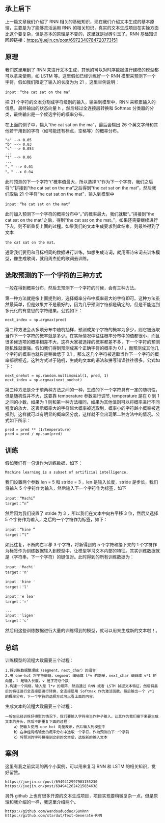 ## 承上启下

上一篇文章我们介绍了 RNN 相关的基础知识，现在我们介绍文本生成的基本原理，主要是为了能够灵活运用 RNN 的相关知识，真实的文本生成项目在实操方面比这个要复杂，但是基本的原理是不变的，这里就是抛砖引玉了。RNN 基础知识回顾链接：https://juejin.cn/post/6972340784720773151

## 原理

我们这里用到了 RNN 来进行文本生成，其他的可以对时序数据进行建模的模型都可以拿来使用，如 LSTM 等。这里假如已经训练好一个 RNN 模型来预测下一个字符，假如我们限定了输入的长度为为 21 ，这里举例说明：

	input：“the cat sat on the ma”
	
把 21 个字符的文本分割成字符级别的输入，输进到模型中，RNN 来积累输入的信息，最终输出的状态向量 h ，然后经过全连接层转换和 Softmax 分类器的分类，最终输出是一个候选字符的概率分布。

在上面的例子中，输入“the cat sat on the ma”，最后会输出 26 个英文字母和其他若干用到的字符（如可能还有标点，空格等）的概率分布。

	"a" --> 0.05
	"b" --> 0.03
	"c" --> 0.054
	...
	"t" --> 0.06
	...
	"，" --> 0.01
	"。" --> 0.04

此时预测的下一个字符“t”概率值最大，所以选择“t”作为下一个字符，我们之后将“t”拼接到“the cat sat on the ma”之后得到“the cat sat on the mat”，然后我们取后 21 个字符“he cat sat on the mat”，输入到模型中

	input：“he cat sat on the mat”
	
此时加入预测下一个字符的概率分布中“。”的概率最大，我们就取“。”拼接到“the cat sat on the mat”之后，得到“the cat sat on the mat。”，如果还需要继续进行下去，则不断重复上面的过程。如果我们的文本生成要求到此结束，则最终得到了文本

	the cat sat on the mat。
	
通常我们要用和目标相同的数据进行训练。如想生成诗词，就用唐诗宋词去训练模型，像生成歌词，就用周杰伦的歌词去训练。

## 选取预测的下一个字符的三种方式
一般在得到概率分布，然后去预测下一个字符的时候，会有三种方法。
	


第一种方法就是像上面提到的，选择概率分布中概率最大的字符即可。这种方法虽然最简单，但是效果并不是最好的，因为几乎预测字符都是确定的，但是不能达到多元化的有意思的字符结果。公式如下：

	next_index = np.argmax(pred)

第二种方法会从多项分布中随机抽样，预测成某个字符的概率为多少，则它被选取当作下一个字符的概率就是多少。在实际情况中往往概率分布中的值都很小，而且很多候选项的概率相差不大，这样大家被选择的概率都差不多，下一个字符的预测随机性就很强。假如我们得到预测成某个正确字符的概率为 0.1 ，而预测成其他几个字符的概率也就只是稍微低于 0.1 ，那么这几个字符被选取当作下一个字符的概率都很相近。这种方式过于随机，生成的文本的语法和拼写错误往往很多。公式如下：

	next_onehot = np.random.multimomial(1, pred, 1)
	next_index = np.argmax(next_onehot)

第三种方法是介于前两种方法之间的一种，生成的下一个字符具有一定的随机性，但是随机性并不大，这要靠 temperature 参数进行调节, temperature 是在 0 到 1 之间的小数，如果为 1 则和第一种方法相同，如果为其他值则可以将概率进行不同程度的放大，这表示概率大的字符越大概率被选取到，概率小的字符越小概率被选择到，这样就可以有明显的概率区分度，这样就不会出现第二种方法中的情况。公式如下所示：

	pred = pred ** (1/temperature)
	pred = pred / np.sum(pred)

	
## 训练

假如我们有一句话作为训练数据，如下：

	Machine learning is a subset of artificial intelligence.
	
我们设置两个参数 len = 5 和 stride = 3 ，len 是输入长度，stride 是步长，我们将输入 5 个字符作为输入，然后输入下一个字符作为标签，如下

	input：“Machi”
	target：“n”

然后因为我们设置了 stride 为 3 ，所以我们在文本中向右平移 3 位，然后又选择 5 个字符作为输入，之后的一个字符作为标签，如下：

	input：“hine ”
	target：“l”

如此往复，不断向右平移 3 个字符，将新得到的 5 个字符和接下来的 1 个字符作为标签作为训练数据输入到模型中，让模型学习文本内部的特征。其实训练数据就是（字符串，下一个字符）的键值对。此时得到的所有训练数据为：

	input：'Machi'
	target：'n'
	
	input：'hine '
	target：'l'
	
	input：'e lea'
	target：'r'
	
	...	
	input：'ligen'
	target：'c'

然后用这些训练数据进行大量的训练得到的模型，就可以用来生成新的文本啦！。
	
## 总结

训练模型的流程大致需要三个过程：

	1.将训练数据整理成（segment，next_char）的组合
	2.用 one-hot 将字符编码，segment 编码成 l*v 的向量，next_char 编码成 v*1 的向量，l 是输入长度，v 是字符总个数
	3.构建一个网络，输入是 l*v 的矩阵，然后通过 RNN 或者 LSTM 捕捉文本特征，然后将最后的特征进行全连接层进行转换，全连接层用 Softmax 作为激活函数，最后输出一个 v*1 的概率分布，下一个字符的选择方式可以看上面的内容。
	
生成文本的流程大致需要三个过程：

	一般在已经训练好模型的情况下，我们要输入字符串当作种子输入，让其作为我们接下来要生成文本的开头，然后不断重复下面的过程：
		a）把输入使用 one-hot 向量表示，然后输入到模型中
		b）在神经网络输出的概率分布中选取一个字符，作为预测的下一个字符
		c）将预测的字符拼接到之前的文本后，选取新的输入文本


## 案例
这里有我之前实现的两个小案例，可以用来复习 RNN 和 LSTM 的相关知识，觉好留赞。

	https://juejin.cn/post/6949412997903155230
	https://juejin.cn/post/6949412624215834638
	
另外 github 上也有很多开源的文本生成项目，项目实现要稍微复杂一点，但是原理和我介绍的一样，我这里介绍两个。

	https://github.com/wandouduoduo/SunRnn
	https://github.com/stardut/Text-Generate-RNN
	


